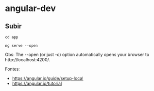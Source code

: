 # angular-dev

## Subir
``cd app``

``ng serve --open``

Obs: The --open (or just -o) option automatically opens your browser to http://localhost:4200/.

Fontes:
- https://angular.io/guide/setup-local
- https://angular.io/tutorial